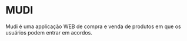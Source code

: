 # MUDI
Mudi é uma applicação WEB de compra e venda de produtos em que os usuários podem entrar em acordos.
